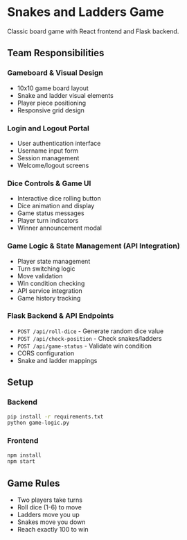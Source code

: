 # Snakes and Ladders Game #

Classic board game with React frontend and Flask backend.

## Team Responsibilities ##

### Gameboard & Visual Design
- 10x10 game board layout
- Snake and ladder visual elements
- Player piece positioning
- Responsive grid design

### Login and Logout Portal
- User authentication interface
- Username input form
- Session management
- Welcome/logout screens

### Dice Controls & Game UI
- Interactive dice rolling button
- Dice animation and display
- Game status messages
- Player turn indicators
- Winner announcement modal

### Game Logic & State Management (API Integration)
- Player state management
- Turn switching logic
- Move validation
- Win condition checking
- API service integration
- Game history tracking

### Flask Backend & API Endpoints
- `POST /api/roll-dice` - Generate random dice value
- `POST /api/check-position` - Check snakes/ladders
- `POST /api/game-status` - Validate win condition
- CORS configuration
- Snake and ladder mappings

## Setup

### Backend
```bash
pip install -r requirements.txt
python game-logic.py
```

### Frontend
```bash
npm install
npm start
```

## Game Rules

- Two players take turns
- Roll dice (1-6) to move
- Ladders move you up
- Snakes move you down
- Reach exactly 100 to win


